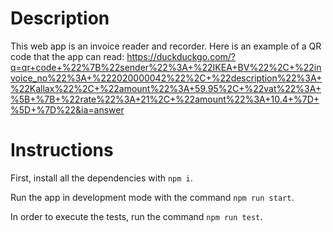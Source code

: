 # Description

This web app is an invoice reader and recorder. Here is an example of a QR code that the app can read: https://duckduckgo.com/?q=qr+code+%22%7B%22sender%22%3A+%22IKEA+BV%22%2C+%22invoice_no%22%3A+%222020000042%22%2C+%22description%22%3A+%22Kallax%22%2C+%22amount%22%3A+59.95%2C+%22vat%22%3A+%5B+%7B+%22rate%22%3A+21%2C+%22amount%22%3A+10.4+%7D+%5D+%7D%22&ia=answer

# Instructions

First, install all the dependencies with `npm i`.

Run the app in development mode with the command `npm run start`.

In order to execute the tests, run the command `npm run test`.
